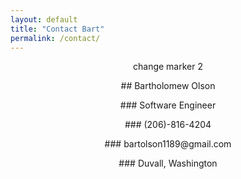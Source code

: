 ```yaml
---
layout: default
title: "Contact Bart"
permalink: /contact/
---
```


<p style="text-align:center;"> change marker 2  </p>
<p style="text-align:center;"> ## Bartholomew Olson   </p>
<p style="text-align:center;"> ### Software Engineer   </p>
<p style="text-align:center;"> ### (206)-816-4204   </p>
<p style="text-align:center;"> ### bartolson1189@gmail.com   </p>
<p style="text-align:center;"> ### Duvall, Washington   </p>
